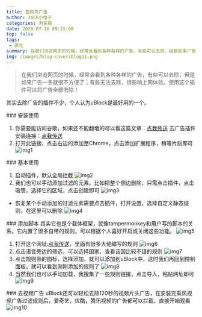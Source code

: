```yaml
---
title: 去网页广告
author: JACK小桔子
categories: 浏览器
date: 2020-07-16 09:15:00
top: false
tags: 
 - 美化
summary: 在我们浏览网页的时候，经常会看到各种各样的广告，有些可以去除，但是如果广告一多就很不方便了；有些无法去除，很影响上网体验。使用这个插件可以将广告全部去除！
img: /images/blog-cover/blog11.png
---
```

> 在我们浏览网页的时候，经常会看到各种各样的广告，有些可以去除，但是如果广告一多就很不方便了；有些无法去除，很影响上网体验。使用这个插件可以将广告全部去除！

其实去除广告的插件不少，个人认为uBlock是最好用的一个。

### 安装使用
1. 你需要能访问谷歌，如果还不能翻墙的可以看这篇文章：[点我传送](https://jackxjz.vercel.app/2020/06/19/blog2/)
去广告插件安装连接：[点我传送](https://chrome.google.com/webstore/detail/ublock-origin/cjpalhdlnbpafiamejdnhcphjbkeiagm)
2. 打开此链接，点击右边的添加至Chrome，点击添加扩展程序，稍等片刻即可
![img1](/images/blog/blog11/img1.png "© JACK小桔子")

### 基本使用
1. 启动插件，默认全局拦截
![img2](/images/blog/blog11/img2.png "© JACK小桔子")
2. 我们也可以手动添加过滤的元素。比如把整个侧边删除，只需点击插件，点击吸管，选择它的区域，点击创建即可
![img3](/images/blog/blog11/img3.gif "© JACK小桔子")
* 恢复某个手动添加的过滤元素需要点击插件，打开设置，选择自定义静态规则，在这里可以删除
![img4](/images/blog/blog11/img4.gif "© JACK小桔子")

### 添加脚本
其实它也是个载体框架，就像tampermonkey和用户写的脚本的关系。它内置了很多自带的规则，可以根据个人喜好开启或关闭这些功能。
![img5](/images/blog/blog11/img5.png "© JACK小桔子")
1. 打开这个网址:[点我传送](https://filterlists.com/)，里面有很多大佬编写的规则
![img6](/images/blog/blog11/img6.png "© JACK小桔子")
2. 点击语言旁边的筛选，可以选择国家，查看该国比较不错的规则
![img7](/images/blog/blog11/img7.png "© JACK小桔子")
3. 点击规则旁的图标，选择添加，就可以添加到uBlock中，这时我们再回到控制面板，就可以看到刚刚添加的规则了
![img8](/images/blog/blog11/img8.png "© JACK小桔子")
4. 当然我们也可以手动加载，我搜集了一些规则链接，点击导入，粘贴网址即可
![img9](/images/blog/blog11/img9.png "© JACK小桔子")

### 去视频广告
uBlock还可以轻松去除120秒的视频片头广告，在安装完乘风视频广告过滤规则后，爱奇艺，优酷，腾讯视频的广告都可以拦截，直接开始观看
![img10](/images/blog/blog11/img10.gif "© JACK小桔子")